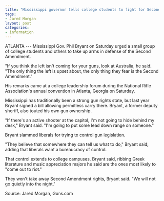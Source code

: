 ```yaml
---
title: "Mississippi governor tells college students to fight for Second Amendment"
tags:
- Jared Morgan
layout: post
categories:
- information
---
```


ATLANTA --- Mississippi Gov. Phil Bryant on Saturday urged a small group of college students and others to take up arms in defense of the Second Amendment.

"If you think the left isn't coming for your guns, look at Australia, he said. "The only thing the left is upset about, the only thing they fear is the Second Amendment."

His remarks came at a college leadership forum during the National Rifle Association's annual convention in Atlanta, Georgia on Saturday.

Mississippi has traditionally been a strong gun rights state, but last year Bryant signed a bill allowing permitless carry there. Bryant, a former deputy sheriff, also touted his own gun ownership.

"If there's an active shooter at the capitol, I'm not going to hide behind my desk," Bryant said. "I'm going to put some lead down range on someone."

Bryant slammed liberals for trying to control gun legislation.

"They believe that somewhere they can tell us what to do," Bryant said, adding that liberals want a bureaucracy of control.

That control extends to college campuses, Bryant said, ribbing Greek literature and music appreciation majors he said are the ones most likely to "come out to riot."

They won't take away Second Amendment rights, Bryant said. "We will not go quietly into the night."

Source: Jared Morgan, Guns.com
